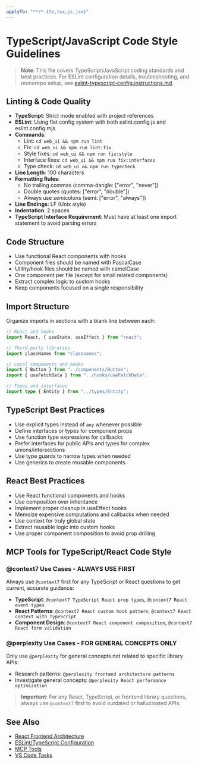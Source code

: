 ```yaml
---
applyTo: "**/*.{ts,tsx,js,jsx}"
---
```


# TypeScript/JavaScript Code Style Guidelines

> **Note**: This file covers TypeScript/JavaScript coding standards and best practices. For ESLint configuration details, troubleshooting, and monorepo setup, see [eslint-typescript-config.instructions.md](eslint-typescript-config.instructions.md).

## Linting & Code Quality

- **TypeScript**: Strict mode enabled with project references
- **ESLint**: Using flat config system with both eslint.config.js and eslint.config.mjs
- **Commands**:
  - Lint: `cd web_ui && npm run lint`
  - Fix: `cd web_ui && npm run lint:fix`
  - Style fixes: `cd web_ui && npm run fix:style`
  - Interface fixes: `cd web_ui && npm run fix:interfaces`
  - Type check: `cd web_ui && npm run typecheck`
- **Line Length**: 100 characters
- **Formatting Rules**:
  - No trailing commas (comma-dangle: ["error", "never"])
  - Double quotes (quotes: ["error", "double"])
  - Always use semicolons (semi: ["error", "always"])
- **Line Endings**: LF (Unix style)
- **Indentation**: 2 spaces
- **TypeScript Interface Requirement**: Must have at least one import statement to avoid parsing errors

## Code Structure

- Use functional React components with hooks
- Component files should be named with PascalCase
- Utility/hook files should be named with camelCase
- One component per file (except for small related components)
- Extract complex logic to custom hooks
- Keep components focused on a single responsibility

## Import Structure

Organize imports in sections with a blank line between each:

```typescript
// React and hooks
import React, { useState, useEffect } from "react";

// Third-party libraries
import classNames from "classnames";

// Local components and hooks
import { Button } from "../components/Button";
import { useFetchData } from "../hooks/useFetchData";

// Types and interfaces
import type { Entity } from "../types/Entity";
```

## TypeScript Best Practices

- Use explicit types instead of `any` whenever possible
- Define interfaces or types for component props
- Use function type expressions for callbacks
- Prefer interfaces for public APIs and types for complex unions/intersections
- Use type guards to narrow types when needed
- Use generics to create reusable components

## React Best Practices

- Use React functional components and hooks
- Use composition over inheritance
- Implement proper cleanup in useEffect hooks
- Memoize expensive computations and callbacks when needed
- Use context for truly global state
- Extract reusable logic into custom hooks
- Use proper component composition to avoid prop drilling

## MCP Tools for TypeScript/React Code Style

### @context7 Use Cases - ALWAYS USE FIRST

Always use `@context7` first for any TypeScript or React questions to get current, accurate guidance:

- **TypeScript**: `@context7 TypeScript React prop types`, `@context7 React event types`
- **React Patterns**: `@context7 React custom hook pattern`, `@context7 React context with TypeScript`
- **Component Design**: `@context7 React component composition`, `@context7 React form validation`

### @perplexity Use Cases - FOR GENERAL CONCEPTS ONLY

Only use `@perplexity` for general concepts not related to specific library APIs:

- Research patterns: `@perplexity frontend architecture patterns`
- Investigate general concepts: `@perplexity React performance optimization`

> **Important**: For any React, TypeScript, or frontend library questions, always use `@context7` first to avoid outdated or hallucinated APIs.

## See Also

- [React Frontend Architecture](react-frontend.instructions.md)
- [ESLint/TypeScript Configuration](eslint-typescript-config.instructions.md)
- [MCP Tools](mcp-tools.instructions.md)
- [VS Code Tasks](vscode-tasks.instructions.md)
